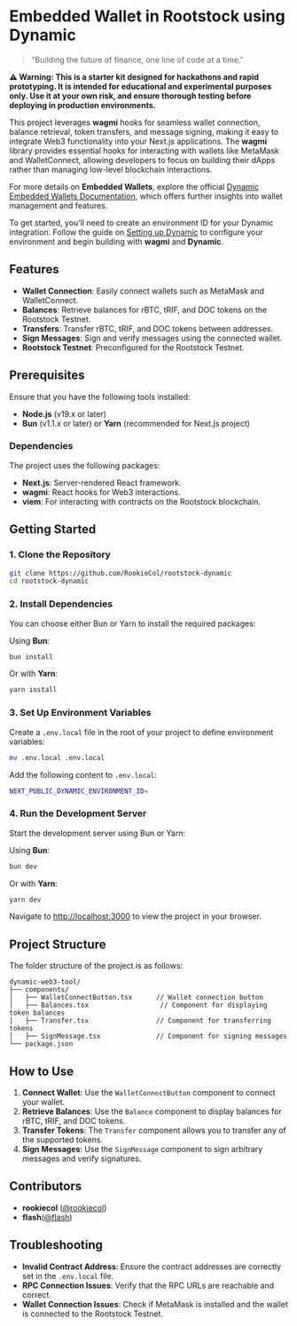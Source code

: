 # Embedded Wallet in Rootstock using Dynamic

> "Building the future of finance, one line of code at a time."

**⚠️ Warning: This is a starter kit designed for hackathons and rapid prototyping. It is intended for educational and experimental purposes only. Use it at your own risk, and ensure thorough testing before deploying in production environments.**

This project leverages **wagmi** hooks for seamless wallet connection, balance retrieval, token transfers, and message signing, making it easy to integrate Web3 functionality into your Next.js applications. The **wagmi** library provides essential hooks for interacting with wallets like MetaMask and WalletConnect, allowing developers to focus on building their dApps rather than managing low-level blockchain interactions.

For more details on **Embedded Wallets**, explore the official [Dynamic Embedded Wallets Documentation](https://www.dynamic.xyz/features/embedded-wallets), which offers further insights into wallet management and features.

To get started, you’ll need to create an environment ID for your Dynamic integration. Follow the guide on [Setting up Dynamic](https://www.dynamic.xyz/get-started) to configure your environment and begin building with **wagmi** and **Dynamic**.
## Features

- **Wallet Connection**: Easily connect wallets such as MetaMask and WalletConnect.
- **Balances**: Retrieve balances for rBTC, tRIF, and DOC tokens on the Rootstock Testnet.
- **Transfers**: Transfer rBTC, tRIF, and DOC tokens between addresses.
- **Sign Messages**: Sign and verify messages using the connected wallet.
- **Rootstock Testnet**: Preconfigured for the Rootstock Testnet.

## Prerequisites

Ensure that you have the following tools installed:

- **Node.js** (v19.x or later)
- **Bun** (v1.1.x or later) or **Yarn** (recommended for Next.js project)

### Dependencies

The project uses the following packages:

- **Next.js**: Server-rendered React framework.
- **wagmi**: React hooks for Web3 interactions.
- **viem**: For interacting with contracts on the Rootstock blockchain.

## Getting Started

### 1. Clone the Repository

```bash
git clone https://github.com/RookieCol/rootstock-dynamic
cd rootstock-dynamic
```

### 2. Install Dependencies

You can choose either Bun or Yarn to install the required packages:

Using **Bun**:

```bash
bun install
```

Or with **Yarn**:

```bash
yarn install
```

### 3. Set Up Environment Variables

Create a `.env.local` file in the root of your project to define environment variables:

```bash
mv .env.local .env.local
```

Add the following content to `.env.local`:

```bash
NEXT_PUBLIC_DYNAMIC_ENVIRONMENT_ID=
```

### 4. Run the Development Server

Start the development server using Bun or Yarn:

Using **Bun**:

```bash
bun dev
```

Or with **Yarn**:

```bash
yarn dev
```

Navigate to [http://localhost:3000](http://localhost:3000) to view the project in your browser.

## Project Structure

The folder structure of the project is as follows:

```
dynamic-web3-tool/
├── components/
│   ├── WalletConnectButton.tsx      // Wallet connection button
│   ├── Balances.tsx                  // Component for displaying token balances
│   ├── Transfer.tsx                 // Component for transferring tokens
│   ├── SignMessage.tsx              // Component for signing messages
└── package.json
```

## How to Use

1. **Connect Wallet**: Use the `WalletConnectButton` component to connect your wallet.
2. **Retrieve Balances**: Use the `Balance` component to display balances for rBTC, tRIF, and DOC tokens.
3. **Transfer Tokens**: The `Transfer` component allows you to transfer any of the supported tokens.
4. **Sign Messages**: Use the `SignMessage` component to sign arbitrary messages and verify signatures.



## Contributors

- **rookiecol** ([@rookiecol](https://github.com/rookiecol))
- **flash**([@flash](https://github.com/chrisarevalo11))

## Troubleshooting

- **Invalid Contract Address**: Ensure the contract addresses are correctly set in the `.env.local` file.
- **RPC Connection Issues**: Verify that the RPC URLs are reachable and correct.
- **Wallet Connection Issues**: Check if MetaMask is installed and the wallet is connected to the Rootstock Testnet.



